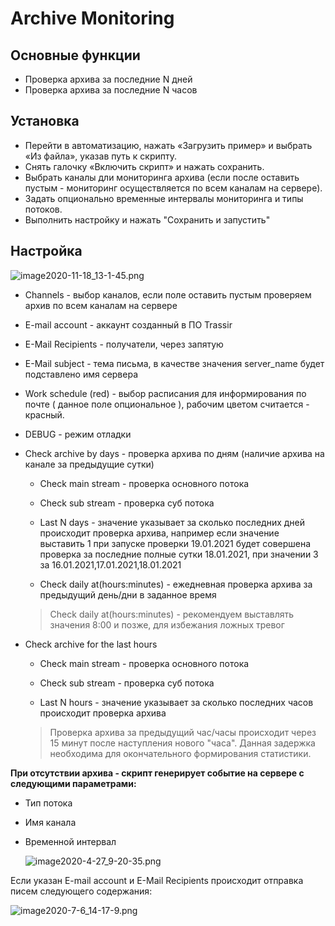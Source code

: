 # Archive Monitoring

## **Основные функции**

- Проверка архива за последние N дней
- Проверка архива за последние N часов 

## **Установка**

- Перейти в автоматизацию, нажать «Загрузить пример» и выбрать «Из файла», указав путь к скрипту.
- Снять галочку «Включить скрипт» и нажать сохранить.
- Выбрать каналы дли мониторинга архива (если после оставить пустым - мониторинг осуществляется по всем каналам на сервере).
- Задать опционально временные интервалы мониторинга и типы потоков.
- Выполнить настройку и нажать "Сохранить и запустить"

## **Настройка**

![image2020-11-18_13-1-45.png](https://confluence.trassir.com/download/attachments/58657902/image2020-11-18_13-1-45.png?version=1&modificationDate=1605693705000&api=v2)

- Channels - выбор каналов, если поле оставить пустым проверяем архив по всем каналам на сервере

- E-mail account - аккаунт созданный в ПО Trassir

- E-Mail Recipients - получатели, через запятую

- E-Mail subject - тема письма, в качестве значения server_name будет подставлено имя сервера

- Work schedule (red) - выбор расписания для информирования по почте ( данное поле опциональное ), рабочим цветом считается - красный. 

- DEBUG - режим отладки

- Check archive by days - проверка архива по дням (наличие архива на канале за предыдущие сутки)

  - Check main stream - проверка основного потока

  - Check sub stream - проверка суб потока

  - Last N days - значение указывает за сколько последних дней происходит проверка архива, например если значение выставить 1 при запуске проверки 19.01.2021 будет совершена проверка за последние полные сутки 18.01.2021, при значении 3 за 16.01.2021,17.01.2021,18.01.2021

  - Check daily at(hours:minutes) - ежедневная проверка архива за предыдущий день/дни в заданное время

  > Check daily at(hours:minutes) - рекомендуем выставлять значения 8:00 и позже, для избежания ложных тревог

- Check archive for the last hours

  - Check main stream - проверка основного потока

  - Check sub stream - проверка суб потока

  - Last N hours - значение указывает за сколько последних часов происходит проверка архива

  > Проверка архива за предыдущий час/часы происходит через 15 минут после наступления нового &quot;часа&quot;. Данная задержка необходима для окончательного формирования статистики.

**При отсутствии архива - скрипт генерирует событие на сервере с следующими параметрами:**

- Тип потока

- Имя канала

- Временной интервал

  

  ![image2020-4-27_9-20-35.png](https://confluence.trassir.com/download/attachments/58657902/image2020-4-27_9-20-35.png?version=1&modificationDate=1587968434000&api=v2)
  
  

Если указан E-mail account и E-Mail Recipients происходит отправка писем следующего содержания:

![image2020-7-6_14-17-9.png](https://confluence.trassir.com/download/attachments/58657902/image2020-7-6_14-17-9.png?version=1&modificationDate=1594034228000&api=v2)

